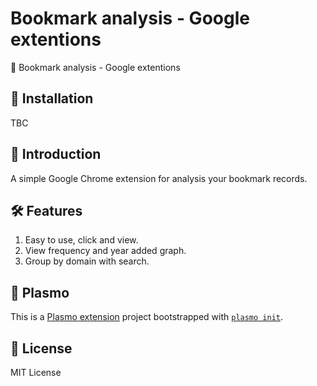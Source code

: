 # Bookmark analysis - Google extentions

🔖 Bookmark analysis - Google extentions

## 🔧 Installation
TBC

## 👋 Introduction
A simple Google Chrome extension for analysis your bookmark records.  


## 🛠️ Features  
1. Easy to use, click and view.
2. View frequency and year added graph.
3. Group by domain with search.

## 🔬 Plasmo

This is a [Plasmo extension](https://docs.plasmo.com/) project bootstrapped with [`plasmo init`](https://www.npmjs.com/package/plasmo). 

## 🔐 License
MIT License